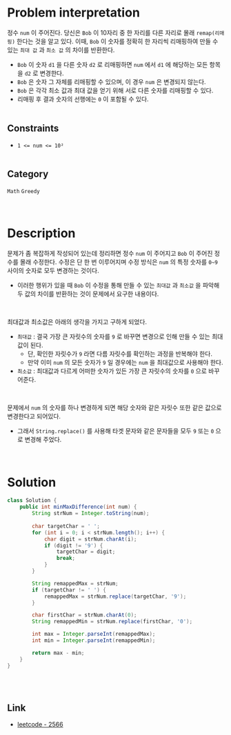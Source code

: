 # Problem interpretation
정수 `num` 이 주어진다. 당신은 `Bob` 이 10자리 중 한 자리를 다른 자리로 몰래 `remap(리매핑)` 한다는 것을 알고 있다. 이때, `Bob` 이 숫자를 정확히 한 자리씩 리매핑하여 만들 수 있는 `최대 값` 과 `최소 값` 의 차이를 반환한다.
- `Bob` 이 숫자 `d1` 을 다른 숫자 `d2` 로 리매핑하면 `num` 에서 `d1` 에 해당하는 모든 항목을 `d2` 로 변경한다.
- `Bob` 은 숫자 그 자체를 리매핑할 수 있으며, 이 경우 `num` 은 변경되지 않는다.
- `Bob` 은 각각 최소 값과 최대 값을 얻기 위해 서로 다른 숫자를 리매핑할 수 있다.
- 리매핑 후 결과 숫자의 선행에는 `0` 이 포함될 수 있다.
<br/><br/>

## Constraints
- `1 <= num <= 10²`
<br/><br/>

## Category
`Math` `Greedy`
<br/><br/><br/>

# Description
문제가 좀 복잡하게 작성되어 있는데 정리하면 정수 `num` 이 주어지고 `Bob` 이 주어진 정수를 몰래 수정한다. 수정은 단 한 번 이루어지며 수정 방식은 `num` 의 특정 숫자를 `0~9` 사이의 숫자로 모두 변경하는 것이다.
- 이러한 행위가 있을 때 `Bob` 이 수정을 통해 만들 수 있는 `최대값` 과 `최소값` 을 파악해 두 값의 차이를 반환하는 것이 문제에서 요구한 내용이다.
<br/>

최대값과 최소값은 아래의 생각을 가지고 구하게 되었다.
- `최대값` : 결국 가장 큰 자릿수의 숫자를 `9` 로 바꾸면 변경으로 인해 만들 수 있는 최대값이 된다.
    - 단, 확인한 자릿수가 `9` 라면 다름 자릿수를 확인하는 과정을 반복해야 한다.
    - 만약 이미 `num` 의 모든 숫자가 `9` 일 경우에는 `num` 을 최대값으로 사용해야 한다.
- `최소값` : 최대값과 다르게 어떠한 숫자가 있든 가장 큰 자릿수의 숫자를 `0` 으로 바꾸어준다.
<br/>

문제에서 `num` 의 숫자를 하나 변경하게 되면 해당 숫자와 같은 자릿수 또한 같은 값으로 변경한다고 되어있다.
- 그래서 `String.replace()` 를 사용해 타겟 문자와 같은 문자들을 모두 `9` 또는 `0` 으로 변경해 주었다.
<br/><br/><br/>

# Solution
```java
class Solution {
    public int minMaxDifference(int num) {
        String strNum = Integer.toString(num);
        
        char targetChar = ' ';
        for (int i = 0; i < strNum.length(); i++) {
            char digit = strNum.charAt(i);
            if (digit != '9') {
                targetChar = digit;
                break;
            }
        }

        String remappedMax = strNum;
        if (targetChar != ' ') {
            remappedMax = strNum.replace(targetChar, '9');
        }

        char firstChar = strNum.charAt(0);
        String remappedMin = strNum.replace(firstChar, '0');

        int max = Integer.parseInt(remappedMax);
        int min = Integer.parseInt(remappedMin);

        return max - min;
    }
}
```
<br/><br/>

## Link
- [leetcode - 2566](https://leetcode.com/problems/maximum-difference-by-remapping-a-digit/description/)